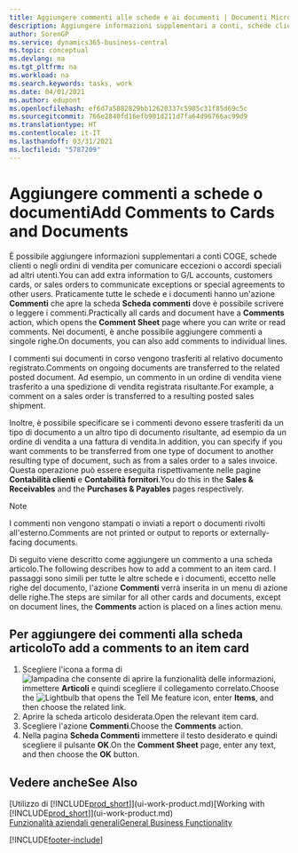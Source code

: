 ```yaml
---
title: Aggiungere commenti alle schede e ai documenti | Documenti Microsoft
description: Aggiungere informazioni supplementari a conti, schede clienti o negli ordini di vendita per comunicare gli accordi, ad esempio un metodo di consegna o dei prezzi speciali ad altri utenti.
author: SorenGP
ms.service: dynamics365-business-central
ms.topic: conceptual
ms.devlang: na
ms.tgt_pltfrm: na
ms.workload: na
ms.search.keywords: tasks, work
ms.date: 04/01/2021
ms.author: edupont
ms.openlocfilehash: ef6d7a5882829bb12620337c5985c31f85d69c5c
ms.sourcegitcommit: 766e2840fd16efb901d211d7fa64d96766ac99d9
ms.translationtype: HT
ms.contentlocale: it-IT
ms.lasthandoff: 03/31/2021
ms.locfileid: "5787209"
---
```

# <a name="add-comments-to-cards-and-documents"></a><span data-ttu-id="a049f-103">Aggiungere commenti a schede o documenti</span><span class="sxs-lookup"><span data-stu-id="a049f-103">Add Comments to Cards and Documents</span></span>
<span data-ttu-id="a049f-104">È possibile aggiungere informazioni supplementari a conti COGE, schede clienti o negli ordini di vendita per comunicare eccezioni o accordi speciali ad altri utenti.</span><span class="sxs-lookup"><span data-stu-id="a049f-104">You can add extra information to G/L accounts, customers cards, or sales orders to communicate exceptions or special agreements to other users.</span></span>
<span data-ttu-id="a049f-105">Praticamente tutte le schede e i documenti hanno un'azione **Commenti** che apre la scheda **Scheda commenti** dove è possibile scrivere o leggere i commenti.</span><span class="sxs-lookup"><span data-stu-id="a049f-105">Practically all cards and document have a **Comments** action, which opens the **Comment Sheet** page where you can write or read comments.</span></span> <span data-ttu-id="a049f-106">Nei documenti, è anche possibile aggiungere commenti a singole righe.</span><span class="sxs-lookup"><span data-stu-id="a049f-106">On documents, you can also add comments to individual lines.</span></span>

<span data-ttu-id="a049f-107">I commenti sui documenti in corso vengono trasferiti al relativo documento registrato.</span><span class="sxs-lookup"><span data-stu-id="a049f-107">Comments on ongoing documents are transferred to the related posted document.</span></span> <span data-ttu-id="a049f-108">Ad esempio, un commento in un ordine di vendita viene trasferito a una spedizione di vendita registrata risultante.</span><span class="sxs-lookup"><span data-stu-id="a049f-108">For example, a comment on a sales order is transferred to a resulting posted sales shipment.</span></span>

<span data-ttu-id="a049f-109">Inoltre, è possibile specificare se i commenti devono essere trasferiti da un tipo di documento a un altro tipo di documento risultante, ad esempio da un ordine di vendita a una fattura di vendita.</span><span class="sxs-lookup"><span data-stu-id="a049f-109">In addition, you can specify if you want comments to be transferred from one type of document to another resulting type of document, such as from a sales order to a sales invoice.</span></span> <span data-ttu-id="a049f-110">Questa operazione può essere eseguita rispettivamente nelle pagine **Contabilità clienti** e **Contabilità fornitori**.</span><span class="sxs-lookup"><span data-stu-id="a049f-110">You do this in the **Sales & Receivables** and the **Purchases & Payables** pages respectively.</span></span>

> [!NOTE]
> <span data-ttu-id="a049f-111">I commenti non vengono stampati o inviati a report o documenti rivolti all'esterno.</span><span class="sxs-lookup"><span data-stu-id="a049f-111">Comments are not printed or output to reports or externally-facing documents.</span></span>

<span data-ttu-id="a049f-112">Di seguito viene descritto come aggiungere un commento a una scheda articolo.</span><span class="sxs-lookup"><span data-stu-id="a049f-112">The following describes how to add a comment to an item card.</span></span> <span data-ttu-id="a049f-113">I passaggi sono simili per tutte le altre schede e i documenti, eccetto nelle righe del documento, l'azione **Commenti** verrà inserita in un menu di azione delle righe.</span><span class="sxs-lookup"><span data-stu-id="a049f-113">The steps are similar for all other cards and documents, except on document lines, the **Comments** action is placed on a lines action menu.</span></span>

## <a name="to-add-a-comments-to-an-item-card"></a><span data-ttu-id="a049f-114">Per aggiungere dei commenti alla scheda articolo</span><span class="sxs-lookup"><span data-stu-id="a049f-114">To add a comments to an item card</span></span>
1. <span data-ttu-id="a049f-115">Scegliere l'icona a forma di ![lampadina che consente di aprire la funzionalità delle informazioni](media/ui-search/search_small.png "Informazioni sull'operazione che si desidera eseguire"), immettere **Articoli** e quindi scegliere il collegamento correlato.</span><span class="sxs-lookup"><span data-stu-id="a049f-115">Choose the ![Lightbulb that opens the Tell Me feature](media/ui-search/search_small.png "Tell me what you want to do") icon, enter **Items**, and then choose the related link.</span></span>
2. <span data-ttu-id="a049f-116">Aprire la scheda articolo desiderata.</span><span class="sxs-lookup"><span data-stu-id="a049f-116">Open the relevant item card.</span></span>
3. <span data-ttu-id="a049f-117">Scegliere l'azione **Commenti**.</span><span class="sxs-lookup"><span data-stu-id="a049f-117">Choose the **Comments** action.</span></span>
4. <span data-ttu-id="a049f-118">Nella pagina **Scheda Commenti** immettere il testo desiderato e quindi scegliere il pulsante **OK**.</span><span class="sxs-lookup"><span data-stu-id="a049f-118">On the **Comment Sheet** page, enter any text, and then choose the **OK** button.</span></span>

## <a name="see-also"></a><span data-ttu-id="a049f-119">Vedere anche</span><span class="sxs-lookup"><span data-stu-id="a049f-119">See Also</span></span>
<span data-ttu-id="a049f-120">[Utilizzo di [!INCLUDE[prod_short](includes/prod_short.md)]](ui-work-product.md)</span><span class="sxs-lookup"><span data-stu-id="a049f-120">[Working with [!INCLUDE[prod_short](includes/prod_short.md)]](ui-work-product.md)</span></span>  
[<span data-ttu-id="a049f-121">Funzionalità aziendali generali</span><span class="sxs-lookup"><span data-stu-id="a049f-121">General Business Functionality</span></span>](ui-across-business-areas.md)


[!INCLUDE[footer-include](includes/footer-banner.md)]